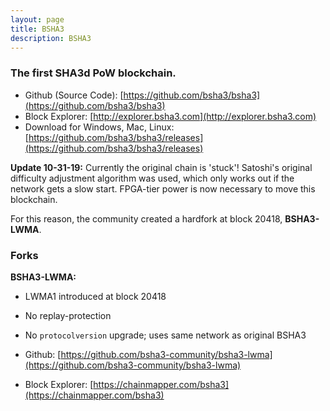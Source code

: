 ```yaml
---
layout: page
title: BSHA3
description: BSHA3 
---
```

### The first SHA3d PoW blockchain.

- Github (Source Code): [https://github.com/bsha3/bsha3](https://github.com/bsha3/bsha3)
- Block Explorer: [http://explorer.bsha3.com](http://explorer.bsha3.com)
- Download for Windows, Mac, Linux: [https://github.com/bsha3/bsha3/releases](https://github.com/bsha3/bsha3/releases)

**Update 10-31-19:** Currently the original chain is 'stuck'! Satoshi's original difficulty adjustment algorithm was used, which only works out if the network gets a slow start. FPGA-tier power is now necessary to move this blockchain.

For this reason, the community created a hardfork at block 20418, **BSHA3-LWMA**.

### Forks

**BSHA3-LWMA:**

  - LWMA1 introduced at block 20418
  - No replay-protection
  - No `protocolversion` upgrade; uses same network as original BSHA3

  - Github: [https://github.com/bsha3-community/bsha3-lwma](https://github.com/bsha3-community/bsha3-lwma) 
  - Block Explorer: [https://chainmapper.com/bsha3](https://chainmapper.com/bsha3)

